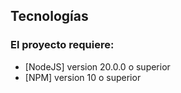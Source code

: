 ## Tecnologías
### El proyecto requiere:
- [NodeJS] version 20.0.0 o superior
- [NPM] version 10 o superior


